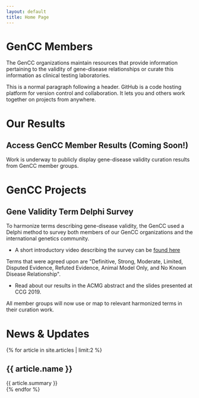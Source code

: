 ```yaml
---
layout: default
title: Home Page
---
```


# GenCC Members
The GenCC organizations maintain resources that provide information pertaining to the validity of gene-disease relationships or curate this information as clinical testing laboratories.

This is a normal paragraph following a header. GitHub is a code hosting platform for version control and collaboration. It lets you and others work together on projects from anywhere.

# Our Results

## Access GenCC Member Results (Coming Soon!)
Work is underway to publicly display gene-disease validity curation results from GenCC member groups.

# GenCC Projects

## Gene Validity Term Delphi Survey
To harmonize terms describing gene-disease validity, the GenCC used a Delphi method to survey both members of our GenCC organizations and the international genetics community.

- A short introductory video describing the survey can be [found here](https://vimeo.com/306463165)

Terms that were agreed upon are "Definitive, Strong, Moderate, Limited, Disputed Evidence, Refuted Evidence, Animal Model Only, and No Known Disease Relationship".

- Read about our results in the ACMG abstract and the slides presented at CCG 2019.

All member groups will now use or map to relevant harmonized terms in their curation work.

# News & Updates
{% for article in site.articles | limit:2 %}
    <h2>{{ article.name }}</h2>
    <div>{{ article.summary }}</div>
{% endfor %}